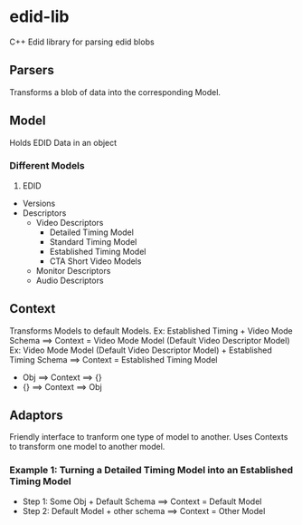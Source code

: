 # edid-lib
C++ Edid library for parsing edid blobs

## Parsers
  Transforms a blob of data into the corresponding Model.

## Model
  Holds EDID Data in an object

### Different Models 
1. EDID 
- Versions 
- Descriptors
  - Video Descriptors
    - Detailed Timing Model
    - Standard Timing Model
    - Established Timing Model
    - CTA Short Video Models
  - Monitor Descriptors
  - Audio Descriptors

## Context
  Transforms Models to default Models. 
  Ex: Established Timing + Video Mode Schema ==> Context = Video Mode Model (Default Video Descriptor Model)
  Ex: Video Mode Model (Default Video Descriptor Model) + Established Timing Schema ==> Context = Established Timing Model
  - Obj ==> Context ==> {}
  - {} ==> Context ==> Obj
    
## Adaptors
  Friendly interface to tranform one type of model to another.
  Uses Contexts to transform one model to another model.
### Example 1: Turning a Detailed Timing Model into an Established Timing Model
  - Step 1: Some Obj + Default Schema ==> Context = Default Model 
  - Step 2: Default Model + other schema ==> Context = Other Model
